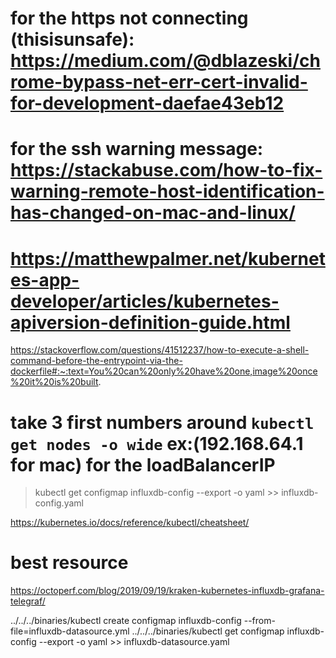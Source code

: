 # for the https not connecting (thisisunsafe): https://medium.com/@dblazeski/chrome-bypass-net-err-cert-invalid-for-development-daefae43eb12
# for the ssh warning message: https://stackabuse.com/how-to-fix-warning-remote-host-identification-has-changed-on-mac-and-linux/
# https://matthewpalmer.net/kubernetes-app-developer/articles/kubernetes-apiversion-definition-guide.html


https://stackoverflow.com/questions/41512237/how-to-execute-a-shell-command-before-the-entrypoint-via-the-dockerfile#:~:text=You%20can%20only%20have%20one,image%20once%20it%20is%20built.

# take 3 first numbers around `kubectl get nodes -o wide` ex:(192.168.64.1 for mac) for the loadBalancerIP

> kubectl get configmap influxdb-config --export -o yaml >> influxdb-config.yaml

https://kubernetes.io/docs/reference/kubectl/cheatsheet/

# best resource
https://octoperf.com/blog/2019/09/19/kraken-kubernetes-influxdb-grafana-telegraf/


../../../binaries/kubectl create configmap influxdb-config --from-file=influxdb-datasource.yml
../../../binaries/kubectl get configmap influxdb-config --export -o yaml >> influxdb-datasource.yaml
